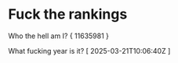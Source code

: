 # Fuck the rankings

Who the hell am I?
{ 11635981 }

What fucking year is it?
[ 2025-03-21T10:06:40Z ]
